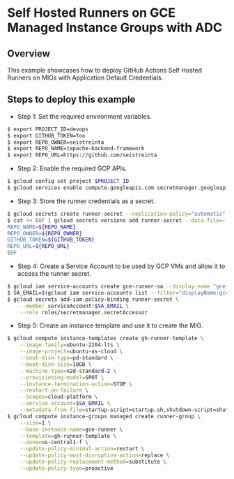 # Self Hosted Runners on GCE Managed Instance Groups with ADC

## Overview

This example showcases how to deploy GitHub Actions Self Hosted Runners on MIGs with Application Default Credentials.

## Steps to deploy this example

- Step 1: Set the required environment variables.

```sh
$ export PROJECT_ID=devops
$ export GITHUB_TOKEN=foo
$ export REPO_OWNER=seistreinta
$ export REPO_NAME=tepache-backend-framework
$ export REPO_URL=https://github.com/seistreinta
```

- Step 2: Enable the required GCP APIs.

```sh
$ gcloud config set project $PROJECT_ID
$ gcloud services enable compute.googleapis.com secretmanager.googleapis.com
```

- Step 3: Store the runner credentials as a secret.

```sh
$ gcloud secrets create runner-secret --replication-policy="automatic"
$ cat << EOF | gcloud secrets versions add runner-secret --data-file=-
REPO_NAME=${REPO_NAME}
REPO_OWNER=${REPO_OWNER}
GITHUB_TOKEN=${GITHUB_TOKEN}
REPO_URL=${REPO_URL}
EOF
```

- Step 4: Create a Service Account to be used by GCP VMs and allow it to access the runner secret.

```sh
$ gcloud iam service-accounts create gce-runner-sa --display-name "gce-runner-sa"
$ SA_EMAIL=$(gcloud iam service-accounts list --filter="displayName:gce-runner-sa" --format='value(email)')
$ gcloud secrets add-iam-policy-binding runner-secret \
    --member serviceAccount:$SA_EMAIL \
    --role roles/secretmanager.secretAccessor
```

- Step 5: Create an instance template and use it to create the MIG.

```sh
$ gcloud compute instance-templates create gh-runner-template \
    --image-family=ubuntu-2204-lts \
    --image-project=ubuntu-os-cloud \
    --boot-disk-type=pd-standard \
    --boot-disk-size=10GB \
    --machine-type=n2d-standard-2 \
    --provisioning-model=SPOT \
    --instance-termination-action=STOP \
    --restart-on-failure \
    --scopes=cloud-platform \
    --service-account=$SA_EMAIL \
    --metadata-from-file=startup-script=startup.sh,shutdown-script=shutdown.sh
$ gcloud compute instance-groups managed create runner-group \
    --size=1 \
    --base-instance-name=gce-runner \
    --template=gh-runner-template \
    --zone=us-central1-f \
    --update-policy-minimal-action=restart \
    --update-policy-most-disruptive-action=replace \
    --update-policy-replacement-method=substitute \
    --update-policy-type=proactive
```
